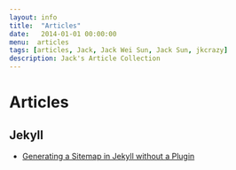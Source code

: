 ```yaml
---
layout: info
title:  "Articles"
date:   2014-01-01 00:00:00
menu:  articles
tags: [articles, Jack, Jack Wei Sun, Jack Sun, jkcrazy]
description: Jack's Article Collection
---
```


Articles
=================

## Jekyll ##
* [Generating a Sitemap in Jekyll without a Plugin](http://davidensinger.com/2013/03/generating-a-sitemap-in-jekyll-without-a-plugin/)
